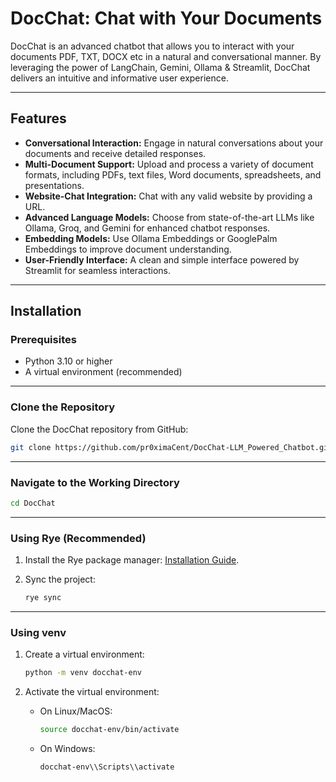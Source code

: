 # **DocChat: Chat with Your Documents**

DocChat is an advanced chatbot that allows you to interact with your documents PDF, TXT, DOCX etc in a natural and conversational manner. By leveraging the power of LangChain, Gemini, Ollama & Streamlit, DocChat delivers an intuitive and informative user experience.

---

## **Features**

- **Conversational Interaction:** Engage in natural conversations about your documents and receive detailed responses.
- **Multi-Document Support:** Upload and process a variety of document formats, including PDFs, text files, Word documents, spreadsheets, and presentations.
- **Website-Chat Integration:** Chat with any valid website by providing a URL.
- **Advanced Language Models:** Choose from state-of-the-art LLMs like Ollama, Groq, and Gemini for enhanced chatbot responses.
- **Embedding Models:** Use Ollama Embeddings or GooglePalm Embeddings to improve document understanding.
- **User-Friendly Interface:** A clean and simple interface powered by Streamlit for seamless interactions.

---

## **Installation**

### **Prerequisites**

- Python 3.10 or higher
- A virtual environment (recommended)

---

### **Clone the Repository**

Clone the DocChat repository from GitHub:

```bash
git clone https://github.com/pr0ximaCent/DocChat-LLM_Powered_Chatbot.git
```

---

### **Navigate to the Working Directory**

```bash
cd DocChat
```

---
### **Using Rye (Recommended)**

1. Install the Rye package manager: [Installation Guide](https://rye-up.com/guide/installation/).

2. Sync the project:

   ```bash
   rye sync
   ```

---

### **Using venv**

1. Create a virtual environment:

   ```bash
   python -m venv docchat-env
   ```

2. Activate the virtual environment:

   - On Linux/MacOS:
     ```bash
     source docchat-env/bin/activate
     ```
   - On Windows:
     ```bash
     docchat-env\\Scripts\\activate

